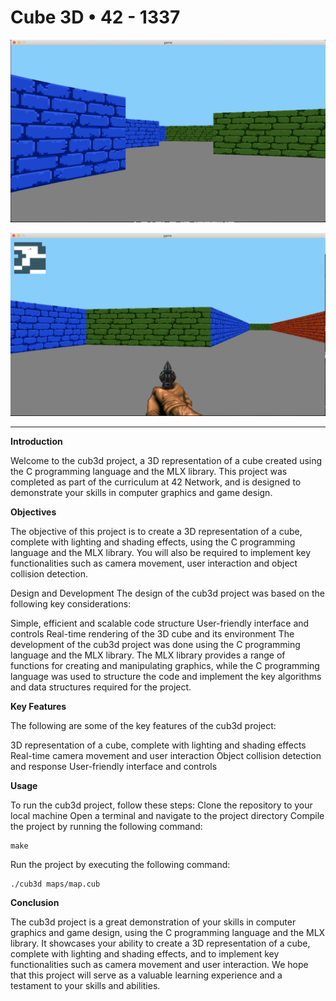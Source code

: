 # Cube 3D • 42 - 1337

![Cube3D Screenshot](/Screenshots/p1.png)

![Cube3D Minimap expanded](/Screenshots/p2.png)

<hr>

**Introduction**

Welcome to the cub3d project, a 3D representation of a cube created using the C programming language and the MLX library. This project was completed as part of the curriculum at 42 Network, and is designed to demonstrate your skills in computer graphics and game design.

**Objectives**

The objective of this project is to create a 3D representation of a cube, complete with lighting and shading effects, using the C programming language and the MLX library. You will also be required to implement key functionalities such as camera movement, user interaction and object collision detection.

Design and Development
The design of the cub3d project was based on the following key considerations:

Simple, efficient and scalable code structure
User-friendly interface and controls
Real-time rendering of the 3D cube and its environment
The development of the cub3d project was done using the C programming language and the MLX library. The MLX library provides a range of functions for creating and manipulating graphics, while the C programming language was used to structure the code and implement the key algorithms and data structures required for the project.

**Key Features**


The following are some of the key features of the cub3d project:

3D representation of a cube, complete with lighting and shading effects
Real-time camera movement and user interaction
Object collision detection and response
User-friendly interface and controls

**Usage**

To run the cub3d project, follow these steps:
Clone the repository to your local machine
Open a terminal and navigate to the project directory
Compile the project by running the following command:
```
make
```
Run the project by executing the following command:

```
./cub3d maps/map.cub
```
**Conclusion**

The cub3d project is a great demonstration of your skills in computer graphics and game design, using the C programming language and the MLX library. It showcases your ability to create a 3D representation of a cube, complete with lighting and shading effects, and to implement key functionalities such as camera movement and user interaction. We hope that this project will serve as a valuable learning experience and a testament to your skills and abilities.
